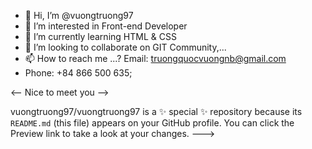 - 👋 Hi, I’m @vuongtruong97
- 👀 I’m interested in Front-end Developer
- 🌱 I’m currently learning HTML & CSS
- 💞️ I’m looking to collaborate on GIT Community,...
- 📫 How to reach me ...?  Email: truongquocvuongnb@gmail.com
- Phone: +84 866 500 635;

<-- Nice to meet you -->


vuongtruong97/vuongtruong97 is a ✨ special ✨ repository because its `README.md` (this file) appears on your GitHub profile.
You can click the Preview link to take a look at your changes.
--->
